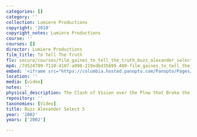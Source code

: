 ```yaml
---
categories: []
category: ''
collection: Lumiere Productions
copyright: '2010'
copyright_notes: Lumiere Productions
course: ''
courses: []
director: Lumiere Productions
film_title: To Tell The Truth
flv: secure/courses/film_gaines_to_tell_the_truth_buzz_alexander_select_5.flv
mp4: /7d524789-7110-4107-a098-219edbd35699_480-film_gaines_to_tell_the_truth_buzz_alexander_select_5.mp4
embed: '<iframe src="https://columbia.hosted.panopto.com/Panopto/Pages/Embed.aspx?id=dce1640b-b754-495a-affd-a95f01034bc0&v=1" width="720" height="405" style="padding: 0px; border: 1px solid #464646;" frameborder="0" allowfullscreen allow="autoplay"></iframe>'
location: ''
media: [video]
notes: ''
physical_description: The Clash of Vision over the Plow that Broke the Plains
repository: ''
taxonomies: [Video]
title: Buzz Alexander Select 5
year: '2002'
years: ['2002']

---
```

